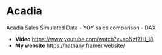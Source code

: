 # Acadia

Acadia Sales Simulated Data - YOY sales comparison - DAX

- **Video** https://www.youtube.com/watch?v=soNzfZHl_i8
- **My website** https://nathany.framer.website/
